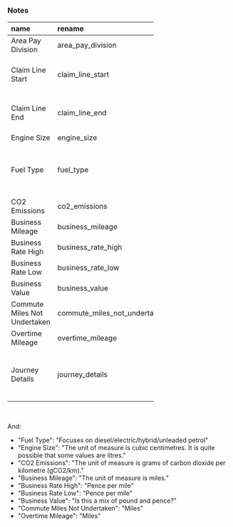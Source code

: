 
<br>

### Notes

<table style="width: 65%;">
    <colgroup>
        <col span="1" style="width: 8.0%;">
        <col span="1" style="width: 8.0%;">
        <col span="1" style="width: 41.0%;">
    </colgroup>
    <thead><tr style="text-align: left">
        <th>name</th><th>rename</th><th>notes</th></tr>
    </thead>
    <tr><td>Area Pay Division</td><td>area_pay_division</td><td>str</td></tr>
    <tr><td>Claim Line Start</td><td>claim_line_start</td><td>From: yyyy/mm/dd $\rightarrow$ yyyy-mm-dd</td></tr>
    <tr><td>Claim Line End</td><td>claim_line_end</td><td>From: yyyy/mm/dd $\rightarrow$ yyyy-mm-dd</td></tr>
    <tr><td>Engine Size</td><td>engine_size</td><td>float setting</td></tr>
    <tr><td>Fuel Type</td><td>fuel_type</td><td><ul><li>str</li><li>set to lower case</li></ul></td></tr>
    <tr><td>CO2 Emissions</td><td>co2_emissions</td><td>float setting</td></tr>
    <tr><td>Business Mileage</td><td>business_mileage</td><td>float setting</td></tr>
    <tr><td>Business Rate High</td><td>business_rate_high</td><td>float</td></tr>
    <tr><td>Business Rate Low</td><td>business_rate_low</td><td>float</td></tr>
    <tr><td>Business Value</td><td>business_value</td><td>float</td></tr>
    <tr><td>Commute Miles Not Undertaken</td><td>commute_miles_not_undertaken</td><td>float setting</td></tr>
    <tr><td>Overtime Mileage</td><td>overtime_mileage</td><td>float setting</td></tr>
    <tr><td>Journey Details</td><td>journey_details</td><td><ul><li>str</li><li>set to lower case</li></ul></td></tr>
</table>

<br>

And:
* "Fuel Type": "Focuses on diesel/electric/hybrid/unleaded petrol"
* "Engine Size": "The unit of measure is cubic centimetres.  It is quite possible that some values are litres."
* "CO2 Emissions": "The unit of measure is grams of carbon dioxide per kilometre (gCO2/km)."
* "Business Mileage": "The unit of measure is miles."
* "Business Rate High": "Pence per mile"
* "Business Rate Low": "Pence per mile"
* "Business Value": "Is this a mix of pound and pence?"
* "Commute Miles Not Undertaken": "Miles"
* "Overtime Mileage": "Miles"

<br>
<br>

<br>
<br>

<br>
<br>

<br>
<br>

